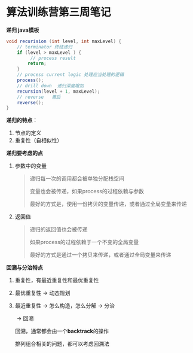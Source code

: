 # 算法训练营第三周笔记

**递归 java模板**

```java
void recurision (int level, int maxLevel) {
	// terminator 终结递归
    if (level > maxLevel ) {
         // process result 
        return;
    }
    // process current logic 处理应当处理的逻辑
    process();
    // drill down  递归深度增加
    recursion(level + 1, maxLevel);
    // reverse   善后 
    reverse();    
}
```

**递归的特点**：

1. 节点的定义
2. 重复性（自相似性）

**递归要考虑的点**

1. 参数中的变量

   > 递归每一次的调用都会被单独分配栈空间
   >
   > 变量也会被传递，如果process的过程依赖与参数
   >
   > 最好的方式是，使用一份拷贝的变量传递，或者通过全局变量来传递

2. 返回值

   > 递归的返回值也会被传递
   >
   > 如果process的过程依赖于一个不变的全局变量
   >
   > 最好的方式是通过一个拷贝来传递，或者通过全局变量来传递

**回溯与分治特点**

1. 重复性，有最近重复性和最优重复性

2. 最优重复性 -> 动态规划

3. 最近重复性 ->  怎么构造，怎么分解  ->  分治

   ​															  ->  回溯	

   回溯，通常都会由一个**backtrack**的操作
   
   排列组合相关的问题，都可以考虑回溯法